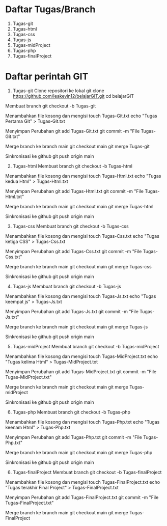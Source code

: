 # Daftar Tugas/Branch
1. Tugas-git
2. Tugas-html
3. Tugas-css
4. Tugas-js
5. Tugas-midProject
6. Tugas-php
7. Tugas-finalProject

# Daftar perintah GIT
1. Tugas-git
Clone repositori ke lokal
git clone https://github.com/leakevin12/belajarGIT.git
cd belajarGIT

Membuat branch 
git checkout -b Tugas-git

Menambahkan file kosong dan mengisi 
touch Tugas-Git.txt
echo "Tugas Pertama Git" > Tugas-Git.txt

Menyimpan Perubahan
git add Tugas-Git.txt
git commit -m "File Tugas-Git.txt"

Merge branch ke branch main
git checkout main
git merge Tugas-git

Sinkronisasi ke github
git push origin main

2. Tugas-html
Membuat branch 
git checkout -b Tugas-html

Menambahkan file kosong dan mengisi 
touch Tugas-Html.txt
echo "Tugas kedua Html" > Tugas-Html.txt

Menyimpan Perubahan
git add Tugas-Html.txt
git commit -m "File Tugas-Html.txt"

Merge branch ke branch main
git checkout main
git merge Tugas-html

Sinkronisasi ke github
git push origin main

3. Tugas-css
Membuat branch 
git checkout -b Tugas-css

Menambahkan file kosong dan mengisi 
touch Tugas-Css.txt
echo "Tugas ketiga CSS" > Tugas-Css.txt

Menyimpan Perubahan
git add Tugas-Css.txt
git commit -m "File Tugas-Css.txt"

Merge branch ke branch main
git checkout main
git merge Tugas-css

Sinkronisasi ke github
git push origin main

4. Tugas-js
Membuat branch 
git checkout -b Tugas-js

Menambahkan file kosong dan mengisi 
touch Tugas-Js.txt
echo "Tugas keempat js" > Tugas-Js.txt

Menyimpan Perubahan
git add Tugas-Js.txt
git commit -m "File Tugas-Js.txt"

Merge branch ke branch main
git checkout main
git merge Tugas-js

Sinkronisasi ke github
git push origin main

5. Tugas-midProject
Membuat branch 
git checkout -b Tugas-midProject

Menambahkan file kosong dan mengisi 
touch Tugas-MidProject.txt
echo "Tugas kelima Html" > Tugas-MidProject.txt

Menyimpan Perubahan
git add Tugas-MidProject.txt
git commit -m "File Tugas-MidProject.txt"

Merge branch ke branch main
git checkout main
git merge Tugas-midProject

Sinkronisasi ke github
git push origin main

6. Tugas-php
Membuat branch 
git checkout -b Tugas-php

Menambahkan file kosong dan mengisi 
touch Tugas-Php.txt
echo "Tugas keenam Html" > Tugas-Php.txt

Menyimpan Perubahan
git add Tugas-Php.txt
git commit -m "File Tugas-Php.txt"

Merge branch ke branch main
git checkout main
git merge Tugas-php

Sinkronisasi ke github
git push origin main

6. Tugas-finalProject
Membuat branch 
git checkout -b Tugas-finalProject

Menambahkan file kosong dan mengisi 
touch Tugas-FinalProject.txt
echo "Tugas terakhir Final Project" > Tugas-FinalProject.txt

Menyimpan Perubahan
git add Tugas-FinalProject.txt
git commit -m "File Tugas-FinalProject.txt"

Merge branch ke branch main
git checkout main
git merge Tugas-FinalProject
